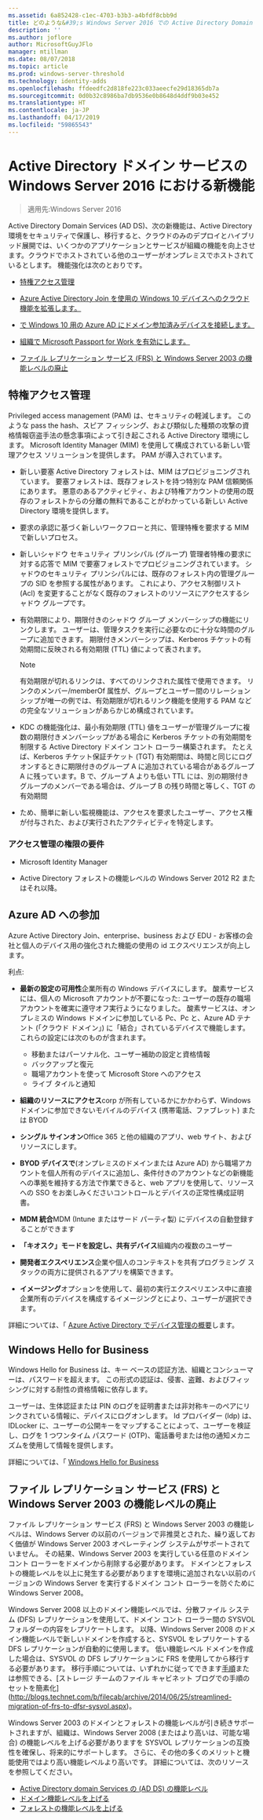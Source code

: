 ```yaml
---
ms.assetid: 6a852428-c1ec-4703-b3b3-a4bfdf8cbb9d
title: どのような&#39;s Windows Server 2016 での Active Directory Domain Services の新機能
description: ''
ms.author: joflore
author: MicrosoftGuyJFlo
manager: mtillman
ms.date: 08/07/2018
ms.topic: article
ms.prod: windows-server-threshold
ms.technology: identity-adds
ms.openlocfilehash: ffdeedfc2d818fe223c033aeecfe29d18365db7a
ms.sourcegitcommit: 0d0b32c8986ba7db9536e0b8648d4ddf9b03e452
ms.translationtype: HT
ms.contentlocale: ja-JP
ms.lasthandoff: 04/17/2019
ms.locfileid: "59865543"
---
```

# <a name="whats-new-in-active-directory-domain-services-for-windows-server-2016"></a>Active Directory ドメイン サービスの Windows Server 2016 における新機能

>適用先:Windows Server 2016

Active Directory Domain Services (AD DS)、次の新機能は、Active Directory 環境をセキュリティで保護し、移行すると、クラウドのみのデプロイとハイブリッド展開では、いくつかのアプリケーションとサービスが組織の機能を向上させます。クラウドでホストされている他のユーザーがオンプレミスでホストされているとします。 機能強化は次のとおりです。  
  
- [特権アクセス管理](https://docs.microsoft.com/microsoft-identity-manager/pam/privileged-identity-management-for-active-directory-domain-services)  
  
- [Azure Active Directory Join を使用の Windows 10 デバイスへのクラウド機能を拡張します。](https://azure.microsoft.com/documentation/articles/active-directory-azureadjoin-overview/)
  
- [で Windows 10 用の Azure AD にドメイン参加済みデバイスを接続します。](https://azure.microsoft.com/documentation/articles/active-directory-azureadjoin-devices-group-policy/)
  
- [組織で Microsoft Passport for Work を有効にします。](https://azure.microsoft.com/documentation/articles/active-directory-azureadjoin-passport-deployment/)
  
- [ファイル レプリケーション サービス (FRS) と Windows Server 2003 の機能レベルの廃止](ad-ds/active-directory-functional-levels.md)  
  
## <a name="privileged-access-management"></a>特権アクセス管理

Privileged access management (PAM) は、セキュリティの軽減します。 このような pass the hash、スピア フィッシング、および類似した種類の攻撃の資格情報窃盗手法の懸念事項によって引き起こされる Active Directory 環境にします。 Microsoft Identity Manager (MIM) を使用して構成されている新しい管理アクセス ソリューションを提供します。 PAM が導入されています。  
  
- 新しい要塞 Active Directory フォレストは、MIM はプロビジョニングされています。 要塞フォレストは、既存フォレストを持つ特別な PAM 信頼関係にあります。 悪意のあるアクティビティ、および特権アカウントの使用の既存のフォレストからの分離の無料であることがわかっている新しい Active Directory 環境を提供します。  
  
- 要求の承認に基づく新しいワークフローと共に、管理特権を要求する MIM で新しいプロセス。  
  
- 新しいシャドウ セキュリティ プリンシパル (グループ) 管理者特権の要求に対する応答で MIM で要塞フォレストでプロビジョニングされています。 シャドウのセキュリティ プリンシパルには、既存のフォレスト内の管理グループの SID を参照する属性があります。 これにより、アクセス制御リスト (Acl) を変更することがなく既存のフォレストのリソースにアクセスするシャドウ グループです。  
  
- 有効期限により、期限付きのシャドウ グループ メンバーシップの機能にリンクします。 ユーザーは、管理タスクを実行に必要なのに十分な時間のグループに追加できます。 期限付きメンバーシップは、Kerberos チケットの有効期間に反映される有効期限 (TTL) 値によって表されます。  
  
    > [!NOTE]  
    > 有効期限が切れるリンクは、すべてのリンクされた属性で使用できます。 リンクのメンバー/memberOf 属性が、グループとユーザー間のリレーションシップが唯一の例では、有効期限が切れるリンク機能を使用する PAM などの完全なソリューションがあらかじめ構成されています。  
  
- KDC の機能強化は、最小有効期限 (TTL) 値をユーザーが管理グループに複数の期限付きメンバーシップがある場合に Kerberos チケットの有効期間を制限する Active Directory ドメイン コント ローラー構築されます。 たとえば、Kerberos チケット保証チケット (TGT) 有効期間は、時間と同じにログオンするときに期限付きのグループ A に追加されている場合があるグループ A に残っています。B で、グループ A よりも低い TTL には、別の期限付きグループのメンバーである場合は、グループ B の残り時間と等しく、TGT の有効期間  
  
- ため、簡単に新しい監視機能は、アクセスを要求したユーザー、アクセス権が付与された、および実行されたアクティビティを特定します。  

### <a name="requirements-for-privileged-access-management"></a>アクセス管理の権限の要件
  
- Microsoft Identity Manager  
  
- Active Directory フォレストの機能レベルの Windows Server 2012 R2 またはそれ以降。  
  
## <a name="azure-ad-join"></a>Azure AD への参加

Azure Active Directory Join、enterprise、business および EDU - お客様の会社と個人のデバイス用の強化された機能の使用の id エクスペリエンスが向上します。  
  
利点:  
  
- **最新の設定の可用性**企業所有の Windows デバイスにします。 酸素サービスには、個人の Microsoft アカウントが不要になった: ユーザーの既存の職場アカウントを確実に遵守オフ実行ようになりました。 酸素サービスは、オンプレミスの Windows ドメインに参加している Pc、Pc と、Azure AD テナント (「クラウド ドメイン」) に「結合」されているデバイスで機能します。 これらの設定には次のものが含まれます。  

   - 移動またはパーソナル化、ユーザー補助の設定と資格情報  
   - バックアップと復元  
   - 職場アカウントを使って Microsoft Store へのアクセス  
   - ライブ タイルと通知  
  
- **組織のリソースにアクセス**corp が所有しているかにかかわらず、Windows ドメインに参加できないモバイルのデバイス (携帯電話、ファブレット) または BYOD  
- **シングル サインオン**Office 365 と他の組織のアプリ、web サイト、およびリソースにします。  
- **BYOD デバイスで**(オンプレミスのドメインまたは Azure AD) から職場アカウントを個人所有のデバイスに追加し、条件付きのアカウントなどの新機能への準拠を維持する方法で作業できると、web アプリを使用して、リソースへの SSO をお楽しみくださいコントロールとデバイスの正常性構成証明書。  
- **MDM 統合**MDM (Intune またはサード パーティ製) にデバイスの自動登録することができます  
- **「キオスク」モードを設定し、共有デバイス**組織内の複数のユーザー  
- **開発者エクスペリエンス**企業や個人のコンテキストを共有プログラミング スタックの両方に提供されるアプリを構築できます。  
- **イメージング**オプションを使用して、最初の実行エクスペリエンス中に直接企業所有のデバイスを構成するイメージングとにより、ユーザーが選択できます。  
  
詳細については、「 [Azure Active Directory でデバイス管理の概要](https://docs.microsoft.com/azure/active-directory/devices/overview)します。  
  
## <a name="windows-hello-for-business"></a>Windows Hello for Business

Windows Hello for Business は、キー ベースの認証方法、組織とコンシューマーは、パスワードを超えます。 この形式の認証は、侵害、盗難、およびフィッシングに対する耐性の資格情報に依存します。  
  
ユーザーは、生体認証または PIN のログを証明書または非対称キーのペアにリンクされている情報に、デバイスにログオンします。 Id プロバイダー (Idp) は、IDLocker に、ユーザーの公開キーをマップすることによって、ユーザーを検証し、ログを 1 つワンタイム パスワード (OTP)、電話番号または他の通知メカニズムを使用して情報を提供します。  
  
詳細については、「 [Windows Hello for Business](https://docs.microsoft.com/windows/security/identity-protection/hello-for-business/hello-identity-verification)  
  
## <a name="deprecation-of-file-replication-service-frs-and-windows-server-2003-functional-levels"></a>ファイル レプリケーション サービス (FRS) と Windows Server 2003 の機能レベルの廃止

ファイル レプリケーション サービス (FRS) と Windows Server 2003 の機能レベルは、Windows Server の以前のバージョンで非推奨とされた、繰り返しておく価値が Windows Server 2003 オペレーティング システムがサポートされていません。 その結果、Windows Server 2003 を実行している任意のドメイン コント ローラーをドメインから削除する必要があります。 ドメインとフォレストの機能レベルを以上に発生する必要がありますを環境に追加されない以前のバージョンの Windows Server を実行するドメイン コント ローラーを防ぐために Windows Server 2008。

Windows Server 2008 以上のドメイン機能レベルでは、分散ファイル システム (DFS) レプリケーションを使用して、ドメイン コント ローラー間の SYSVOL フォルダーの内容をレプリケートします。 以降、Windows Server 2008 のドメイン機能レベルで新しいドメインを作成すると、SYSVOL をレプリケートする DFS レプリケーションが自動的に使用します。 低い機能レベル ドメインを作成した場合は、SYSVOL の DFS レプリケーションに FRS を使用してから移行する必要があります。 移行手順については、いずれかに従ってできます[手順](https://docs.microsoft.com/previous-versions/windows/it-pro/windows-server-2008-R2-and-2008/dd640019\(v=ws.10\))または参照できる、[ストレージ チームのファイル キャビネット ブログでの手順のセットを簡素化](http://blogs.technet.com/b/filecab/archive/2014/06/25/streamlined-migration-of-frs-to-dfsr-sysvol.aspx)。  
  
Windows Server 2003 のドメインとフォレストの機能レベルが引き続きサポートされますが、組織は、Windows Server 2008 (またはより高いは、可能な場合) の機能レベルを上げる必要がありますを SYSVOL レプリケーションの互換性を確保し、将来的にサポートします。 さらに、その他の多くのメリットと機能使用ではより高い機能レベルより高いです。 詳細については、次のリソースを参照してください。  

- [Active Directory domain Services の (AD DS) の機能レベル](ad-ds/active-directory-functional-levels.md)  
- [ドメイン機能レベルを上げる](https://docs.microsoft.com/previous-versions/windows/it-pro/windows-server-2008-R2-and-2008/cc753104\(v=ws.11\))  
- [フォレストの機能レベルを上げる](https://docs.microsoft.com/previous-versions/windows/it-pro/windows-server-2008-R2-and-2008/cc730985\(v=ws.11\))  
